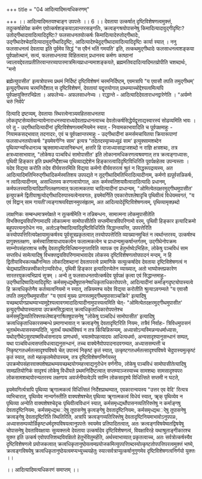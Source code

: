 +++
title = "04 आदित्यादिमत्यधिकरणम्"

+++
।। आदित्यादिमतयश्चाङ्ग उपपत्तेः ।। 6 ।। देवताया उत्कर्षात् दृष्टिविशेषणत्वमुक्त्तं, तदुत्कर्षाक्षेपेक्ष कर्मण एवोत्कर्षशङ्कयाऽवान्तरसङ्गतिः, क्रत्वङ्गश्रयोपासनेषु किमादित्यादावुद्गीदृष्टिः? उतोद्गीथादावादित्यादिदृष्टिः? फलसाधनतयोत्कर्षः किमादित्यादेरुतोद्गीथादेः, उद्गीथादेश्चेदादित्यादावुद्गीथादिदृष्टिः, आदित्यादेश्चेदुद्गीथादावादित्यादिदृष्टिः कार्या स्यात् । ननु फलसाधनत्वं देवताया इति पूर्वमेव सिद्धं "स एवैनं भतिं गमयति' इति, तत्कथमुद्गीथादेः फलसाधनत्वशङ्कया पूर्वपक्षोत्थानं, सत्यं, फलसाधनतया विहितत्वात् प्रधानस्य कर्मणः काष्ठानां ज्वालावद्देवताप्रतीतिरवान्तरव्यापारमात्रमित्यप्राधान्यमाशङ्कयते, ब्रह्ममतिवदादित्यादिमतय्रोपीति चशब्दार्थः, "मनो

ब्रह्मेत्युपासीत' इत्यत्रोपास्य प्रथमं निर्दिष्टं दृष्टिविशेषणं चरमनिर्दिष्टम्, एवमत्रापि "य एवासौ तपति तमुद्गीथम्' इत्युद्गीथस्य चरमनिर्देशात् स दृष्टिविशेषणं, देवतायां यद्वृत्तयोगात् प्राथम्याच्चोद्देश्यत्वमित्यपि पूर्वपक्षयुक्त्तिरभिप्रेता । अफलेभ्यः- अफलसाधनेभ्यः । राद्धान्ते - आदित्यादिदेवताराधनद्वारेणेति । "अर्यम्णे चरुं निर्वपे'

दित्यादि द्रष्टव्यम्, देवतायाः स्थिरत्वेनाञ्यवहितसाधनतया लोकदृष्टसेव्यसेवान्यायेनाराधनस्याराध्यदेवताप्रधानत्वाच्च देवतोत्कर्षसिद्धेर्यद्वृत्ताद्यस्वारस्यं सोढव्यमिति भावः । परे तु - उद्गीथादित्यादीनां दृष्टिविशेषणत्वमनियमेन स्यात् - नियामकाभावादिति च पूर्वपक्षमाहुः - नियामकसद्भावात् तदनादरः, एवं च पूर्वपक्षान्तरमाहुः - उद्गीथादीनां कमर्समचायितया क्रियारूपाणां फलसाधनतयोत्कर्षः "इयमेवर्गग्निः साम' इत्यत्र "तदेतदस्यृाच्यध्यूढं साम' इत्युक्सामशब्देन पृथिव्यग्न्यभिधानञ्च ॠक्सामाध्यासनिबन्धनं, क्षत्तरि हि राजाध्यासाद्राजशब्दो न राज्ञि क्षत्रशब्दः, तत्र क्षत्रध्यासाभावात्, "लोकेषउ पञ्चविधं सामोपासीत' इति लोकानामधिकरणत्वश्रवणात् तत्र क्रत्वङ्गाध्यासः, पृथिवी हिङ्कार इति प्रथमनिर्द्देशाच्च पृथिव्याद्यद्देशेन हिङ्कारत्वादिदृष्टिविधिरिति पूवर्पक्षहेतव उपन्यस्ताः । यदेव विद्यया करोति तदेव वीर्यवत्तरमिति विद्यया कर्मणो वीर्यवत्तरत्वं श्रुतं न सिद्धरूपद्रव्यस्य, अत आदित्यादिमतिभिरुद्गीथादिकर्मस्वतिशय उपपद्यते न तूद्गीथादिमतिभिरादित्यादीनाम्, कर्मणो ह्यपूर्वसन्निकर्षः, न त्वादित्यादीनाम्, असाधितस्य करणत्वायोगात्, अतः कर्मस्वतिशयावैत्वादादित्यादिः प्रधानम्, कर्मफलस्यादित्यादिप्राप्तिलक्षणत्वात् फलात्मकतया चादित्यादीनां प्राधान्यम्, "ओमित्येतदक्षरमुद्गीथमुपासीत' इत्युपक्रमे द्वितीयाश्रुत्योद्गीथादिरुपास्यत्वेनावगतः, इयमेवर्गिति एवकारोपश्लेषादृचि पृथिवीत्वं विधेयमवगतं, "य एवं विद्वान् साम गायती'त्यङ्गाश्रयविज्ञानमुपसंहृतम्, अत आदित्यादेर्दृष्टिविशेषणत्वम्, पृथिव्यामृक्छब्दो

लाक्षणिकः सम्बन्धमात्रमपेक्षते न तूत्कर्षमिति न तन्निबन्धनः, सामात्मना लोकमुपासीतेति विभक्त्तिद्वयविपरिणामादपि लोकात्मना सामोपासीतेति सप्तमीमात्रविपरिणामो वरम्, पृथिवी हिङ्कार इत्यादिक्रमो बहूपपत्त्यनुरोधेन नयः, अतोऽङ्गेष्वादित्यादिदृष्टिविधिरिति सिद्धान्तयन्ति, उपपत्तेरिति कस्योपपत्तिरित्यपेक्षायामुत्कर्षस्य पूर्वसूत्रप्रकृतत्वात् तस्योपपत्तेरिति व्याख्यानमुचितं न त्वर्थान्तरस्य, उत्कर्षश्च प्रागुक्त्तलक्षणः, कर्मस्वातिशयाधायकत्वेन फलात्मकत्वेन च प्राधान्यमुत्कर्षान्तर्गतम्, उद्गीथेनोपक्रमः साम्नोपसंहारशाच सर्वेषु देवतादृष्टिविधिष्वननुगताविति व्यापक एव हेतुर्भाष्येऽभिहितः, लोकेषु पञ्चविधं साम सप्तविधं सामेत्यादिषु विभक्त्तद्वयविपरिणामाभावादेव लोकस्य दृष्टिविशेषणत्वोपपादनं मन्दम्, न हि द्वितीयाविभकत्यर्थ्रोनन्वितः लोकादिशब्दानां देवतापरत्वे प्रामाणिके सत्युत्कर्षादेव देवताया दृष्टिविशेषणत्वं न चेद्यथाप्रतिपन्नस्वीकारेऽप्यविरोधः, पृथिवी हिङ्कार इत्यादिरप्येतेन व्याख्यात्, अतो भाष्योक्त्तप्रकारेण सारतरयुकत्यभिप्रायं सूत्रम् । अन्ये तु फलसाधनतयोत्कर्षदेव पूर्वपक्षं कृत्वा एवं सिद्धान्तमाहुः- उद्गीथादिष्वादित्यादिदृष्टिः कर्मसमृध्द्यर्थेषूपासनेष्वधिकृताधिकारोपपत्तेः, आदित्यादीनां कर्माङ्गदृष्ट्योपास्यत्वे हि क्रत्वधिकृतेनैव कर्तव्यत्वनियमो न स्यात्, तन्नियमश्च यदेव विद्यया करोतीति श्रुत्याऽवगम्यते "य एवासौ तपति तमुद्गीथमुपासीत' "य एवायं मुख्यः प्राणस्तमुद्गीथमुपासाञ्चक्रिरे' इत्यादिषु यच्छब्दयोगप्राथम्याभ्यामुद्देश्यत्वावगमादादित्यादीनामुपास्यत्वमिति चेत्- "ओमित्येतदक्षरमुद्गीथमुपासीत' इत्युद्गीथोपास्यताया उपक्रमसिद्धत्वात् क्रत्वधिकृताधिकारोपपत्तेश्च कर्मसमृद्धिव्यतिरिक्त्तफलेष्वङ्गाश्रितषूपासनेषु "लोकेषु पञ्चदिधं सामोपासीत' इत्यादिषु क्रत्वधिकृताधिकारसम्बन्धे प्रमाणाभावात् न क्रत्वङ्गेषु देवतादृष्टिरिति नियमः, तत्रैवं निर्वाहः- त्रिविधमुपासनं भूतार्थमध्यासस्सम्पदिति, भूतार्थं यथार्थविषयं न तत्र किंचिन्निरूप्यम्, अध्यासोऽन्यस्मिन्नन्यधर्माध्यासः, यथोद्गीथेऽसुरपाष्मविध्वंसनादयः प्राणधर्माः, भयतमोपहत्यादयः आधित्यधर्माः, अन्यसादृश्यानुसन्धानं सम्पत्, यथा पञ्चविधत्वसप्तविधत्वाद्यनुसन्धानं, तच्च वाक्येनैवोपपादनादवगम्यत, अध्याससम्पत्ती च निकृष्टगतधर्मतत्सादृश्यविषये चेत् उपास्यं निकृष्टं कृतं स्यात्, उत्कृष्टगतधर्मतत्सादृश्यविषये चेदुपास्यमुत्कृष्टं कृतं स्यात्, ततो महत्कृतमेवोपास्यम्, तत्र दृष्टिविशेषणनिर्णयस्तु उपक्रमोपसंहारवाक्यशेषप्राथम्ययच्छब्दयोगमहत्त्वाद्यनुरोधेन वर्णनीयः, लोकेषु पञ्चविधं सामोपासीतेत्यादिषु सामप्रतियोगिकं सादृश्यं लोकेषु विधीयते प्रथमनिर्दिष्टत्वात् सप्तम्याञ्जस्याच्च सामशब्दः सामसादृश्यपरः लोकसामशब्दयोरन्यतरस्य लक्षणाय अवर्जनीयत्वेऽपि साम्नि लोकसादृश्ये विधित्सिते सप्तमी न घटते,

इयमेवगिर्त्यत्रापि पृथिव्या ॠगात्मकत्वं विधित्सितं निर्देशप्राथम्यात्, एवकारान्वयस्य "उत्तर एव वेदि' रित्यत्र व्यभिचारात्, पृथिव्येव नान्यर्गस्तीति वाक्यशेषश्चेत् पृथिव्या ॠगात्मकत्वं विधेयं स्यात्, ॠक् पृथिव्येव न पृथिव्या अन्येति वाक्यशेषश्चेदृचः पृथिवीत्वविधानं स्यात्, कर्मसमृध्द्यर्थोपासनव्यतिरिक्त्तेषु न कर्माङ्गषु देवतादृष्टिनियमः, कर्मसमृध्द्यथर्ेषु तूपासनेषु कृत्वङ्गेषु देवतादृष्टिनियमः, कर्मसमृध्द्यथर्ेषु तूपासनेषु क्रत्वङ्गेषु देवतादृष्टिरिति स्थितिरिति, अत्रापि क्रत्वङ्गव्यतिरिक्त्तेषु देवतादृष्टिनियमाभावोऽनुपपन्नः, अध्याससम्पव्योर्न्निकृष्टधर्मदृश्यविषयत्वानुपपत्तेः स्वयमेव प्रतिपादितत्वात्, अतः क्रत्वङ्गविषयेष्वतद्विषयेषु चोपासनेषु देवताविवक्षायाः सुव्यक्त्तत्वे देवताया उत्कर्षादेव दृष्टिविशेषणत्वं, विवक्षाविरहे यथाश्रुताङ्गीकारश्च युक्त्त इति उत्कर्ष एवोपपत्तिशब्दविवक्षितो हेतुर्भवितुमर्हति, अर्थस्वाभाव्यात् प्रकृतत्वाच्च, अतः सर्वत्रोत्कर्षस्यैव दृष्टिविशेषणत्वे प्रयोजकत्वात् क्रत्वधिकृतानुष्ठेयत्वमप्रयोजकमित्युपपत्तिाब्दस्योत्कृष्टतोपपत्तिपरत्वमुक्त्तं भाष्ये, क्रत्वङ्गविषयेषु क्रत्वधिकृतानुष्ठेयत्वमप्यभ्युच्चयहेतुः स्यात्सर्वत्राप्युत्कर्षानुगुणमेव दृष्टिविशेषणत्वनिर्णयो युक्त्तः ।।

।। आदित्यादिमत्यधिकरणं समाप्तम् ।।

